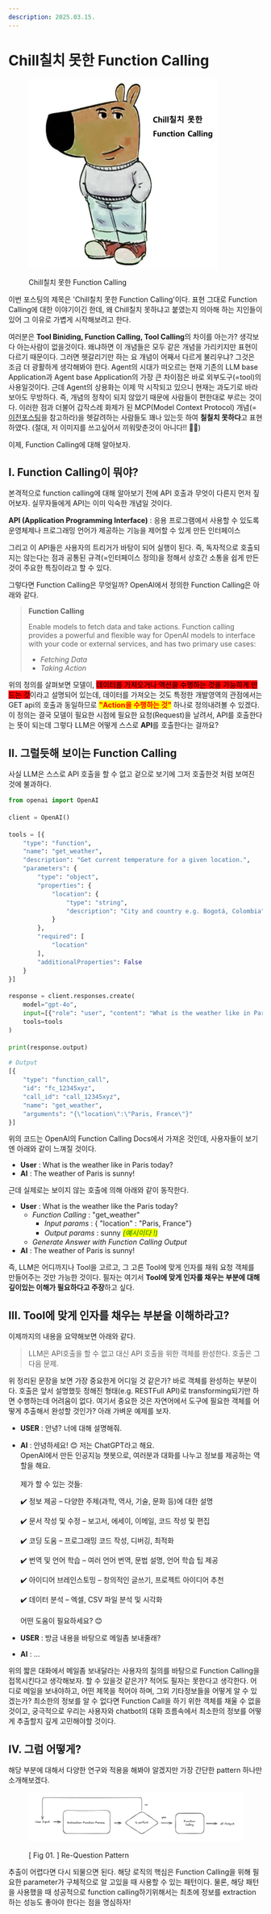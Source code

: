 ```yaml
---
description: 2025.03.15.
---
```


# Chill칠치 못한 Function Calling

<figure><img src="../.gitbook/assets/function_calling_cover.png" alt="" width="375"><figcaption><p>Chill칠치 못한 Function Calling</p></figcaption></figure>

이번 포스팅의 제목은 'Chill칠치 못한 Function Calling'이다. 표현 그대로 Function Calling에 대한 이야기이긴 한데, 왜 Chill칠치 못하냐고 붙였는지 의아해 하는 지인들이 있어 그 이유로 가볍게 시작해보려고 한다.&#x20;

여러분은 **Tool Biniding, Function Calling, Tool Calling**의 차이를 아는가? 생각보다 아는사람이 없을것이다. 왜냐하면 이 개념들은 모두 같은 개념을 가리키지만 표현이 다르기 때문이다. 그러면 헷갈리기만 하는 요 개념이 어째서 다르게 불리우냐? 그것은 조금 더 광활하게 생각해봐야 한다. Agent의 시대가 떠오르는 현재 기존의 LLM base Application과 Agent base Application의 가장 큰 차이점은 바로 외부도구(=tool)의 사용일것이다. 근데 Agent의 상용화는 이제 막 시작되고 있으니 현재는 과도기로 바라보아도 무방하다. 즉, 개념의 정착이 되지 않았기 때문에 사람들이 편한대로 부르는 것이다. 이러한 점과 더불어 갑작스레 화제가 된 MCP(Model Context Protocol) 개념(=[이전포스팅](model-context-protocol.md)을 참고하라)을 헷갈려하는 사람들도 꽤나 있는듯 하여 **칠칠치 못하다**고 표현하였다. (절대, 저 이미지를 쓰고싶어서 끼워맞춘것이 아니다!! 🤣🤣)

이제, Function Calling에 대해 알아보자.

## Ⅰ. Function Calling이 뭐야?

본격적으로 function calling에 대해 알아보기 전에 API 호출과 무엇이 다른지 먼저 짚어보자. 실무자들에게 API는 이미 익숙한 개념일 것이다.&#x20;

**API (Application Programming Interface)** : 응용 프로그램에서 사용할 수 있도록 운영체제나 프로그래밍 언어가 제공하는 기능을 제어할 수 있게 만든 인터페이스

그리고 이 API들은 사용자의 트리거가 바탕이 되어 실행이 된다. 즉, 독자적으로 호출되지는 않는다는 점과 공통된 규격(=인터페이스 정의)을 정해서 상호간 소통을 쉽게 만든 것이 주요한 특징이라고 할 수 있다.

그렇다면 Function Calling은 무엇일까? OpenAI에서 정의한 Function Calling은 아래와 같다.

> **Function Calling**
>
> Enable models to fetch data and take actions. Function calling provides a powerful and flexible way for OpenAI models to interface with your code or external services, and has two primary use cases:
>
> * _Fetching Data_
> * _Taking Action_

위의 정의를 살펴보면 모델이, <mark style="background-color:red;">데이터를 가져오거나 액션을 수행하는 것을 가능하게 만드는 것</mark>이라고 설명되어 있는데, 데이터를 가져오는 것도 특정한 개발영역의 관점에서는 GET api의 호출과 동일하므로 <mark style="color:red;">**"Action을 수행하는 것"**</mark> 하나로 정의내려볼 수 있겠다. 이 정의는 결국 모델이 필요한 시점에 필요한 요청(Request)을 날려서, API를 호출한다는 뜻이 되는데 그렇다 LLM은 어떻게 스스로 **API**를 호출한다는 걸까요?

## Ⅱ. 그럴듯해 보이는 Function Calling

사실 LLM은 스스로 API 호출을 할 수 없고 겉으로 보기에 그저 호출한것 처럼 보여진 것에 불과하다.

```python
from openai import OpenAI

client = OpenAI()

tools = [{
    "type": "function",
    "name": "get_weather",
    "description": "Get current temperature for a given location.",
    "parameters": {
        "type": "object",
        "properties": {
            "location": {
                "type": "string",
                "description": "City and country e.g. Bogotá, Colombia"
            }
        },
        "required": [
            "location"
        ],
        "additionalProperties": False
    }
}]

response = client.responses.create(
    model="gpt-4o",
    input=[{"role": "user", "content": "What is the weather like in Paris today?"}],
    tools=tools
)

print(response.output)
```

```python
# Output
[{
    "type": "function_call",
    "id": "fc_12345xyz",
    "call_id": "call_12345xyz",
    "name": "get_weather",
    "arguments": "{\"location\":\"Paris, France\"}"
}]
```

위의 코드는 OpenAI의 Function Calling Docs에서 가져온 것인데, 사용자들이 보기엔 아래와 같이 느껴질 것이다.

* **User** : What is the weather like in Paris today?
* **AI** : The weather of Paris is sunny!

근데 실제로는 보이지 않는 호출에 의해 아래와 같이 동작한다.

* **User** : What is the weather like the Paris today?
  * _Function Calling_ : "get\_weather"
    * _Input params_ : { "location" : "Paris, France"}
    * _Output params_ : sunny _<mark style="color:green;">(예시이다 !)</mark>_
  * _Generate Answer with Function Calling Output_
* **AI** : The weather of Paris is sunny!

즉, LLM은 어디까지나 Tool을 고르고, 그 고른 Tool에 맞게 인자를 채워 요청 객체를 만들어주는 것만 가능한 것이다. 필자는 여기서 **Tool에 맞게 인자를 채우는 부분에 대해 깊이있는 이해가 필요하다고 주장**하고 싶다.&#x20;

## Ⅲ. Tool에 맞게 인자를 채우는 부분을 이해하라고?

이제까지의 내용을 요약해보면 아래와 같다.

> LLM은 API호출을 할 수 없고 대신 API 호출을 위한 객체를 완성한다. 호출은 그 다음 문제.

위 정리된 문장을 보면 가장 중요한게 어디일 것 같은가? 바로 객체를 완성하는 부분이다. 호출은 앞서 설명했듯 정해진 형태(e.g. RESTFull API)로 transforming되기만 하면 수행하는데 어려움이 없다. 여기서 중요한 것은 자연어에서 도구에 필요한 객체를 어떻게 추출해서 완성할 것인가? 아래 가벼운 예제를 보자.

* **USER** : 안녕? 너에 대해 설명해줘.
*   **AI** : 안녕하세요! 😊 저는 ChatGPT라고 해요. \
    OpenAI에서 만든 인공지능 챗봇으로, 여러분과 대화를 나누고 정보를 제공하는 역할을 해요. \
    \
    제가 할 수 있는 것들:

    ✔️ 정보 제공 – 다양한 주제(과학, 역사, 기술, 문화 등)에 대한 설명

    ✔️ 문서 작성 및 수정 – 보고서, 에세이, 이메일, 코드 작성 및 편집

    ✔️ 코딩 도움 – 프로그래밍 코드 작성, 디버깅, 최적화

    ✔️ 번역 및 언어 학습 – 여러 언어 번역, 문법 설명, 언어 학습 팁 제공

    ✔️ 아이디어 브레인스토밍 – 창의적인 글쓰기, 프로젝트 아이디어 추천

    ✔️ 데이터 분석 – 엑셀, CSV 파일 분석 및 시각화\
    \
    어떤 도움이 필요하세요? 😊
* **USER** : 방금 내용을 바탕으로 메일좀 보내줄래?
* **AI** : ...&#x20;

위의 짧은 대화에서 메일좀 보내달라는 사용자의 질의를 바탕으로 Function Calling을 접목시킨다고 생각해보자. 할 수 있을것 같은가? 적어도 필자는 못한다고 생각한다. 어디로 메일을 보내야하고, 어떤 제목을 적어야 하며, 그외 기타정보들을 어떻게 알 수 있겠는가? 최소한의 정보를 알 수 없다면 Function Call을 하기 위한 객체를 채울 수 없을것이고, 궁극적으로 우리는 사용자와 chatbot의 대화 흐름속에서 최소한의 정보를 어떻게 추출할지 깊게 고민해야할 것이다.&#x20;

## Ⅳ. 그럼 어떻게?

해당 부분에 대해서 다양한 연구와 적용을 해봐야 알겠지만 가장 간단한 pattern 하나만 소개해보겠다.

<figure><img src="../.gitbook/assets/image (2).png" alt=""><figcaption><p>[ Fig 01. ] Re-Question Pattern</p></figcaption></figure>

추출이 어렵다면 다시 되물으면 된다. 해당 로직의 핵심은 Function Calling을 위해 필요한 parameter가 구체적으로 알 고있을 때 사용할 수 있는 패턴이다. 물론, 해당 패턴을 사용했을 때 성공적으로 function calling하기위해서는 최초에 정보를 extraction하는 성능도 좋아야 한다는 점을 명심하자!



